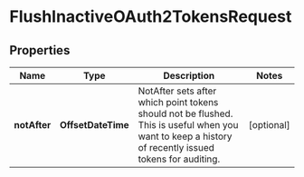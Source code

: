 

# FlushInactiveOAuth2TokensRequest


## Properties

| Name | Type | Description | Notes |
|------------ | ------------- | ------------- | -------------|
|**notAfter** | **OffsetDateTime** | NotAfter sets after which point tokens should not be flushed. This is useful when you want to keep a history of recently issued tokens for auditing. |  [optional] |



